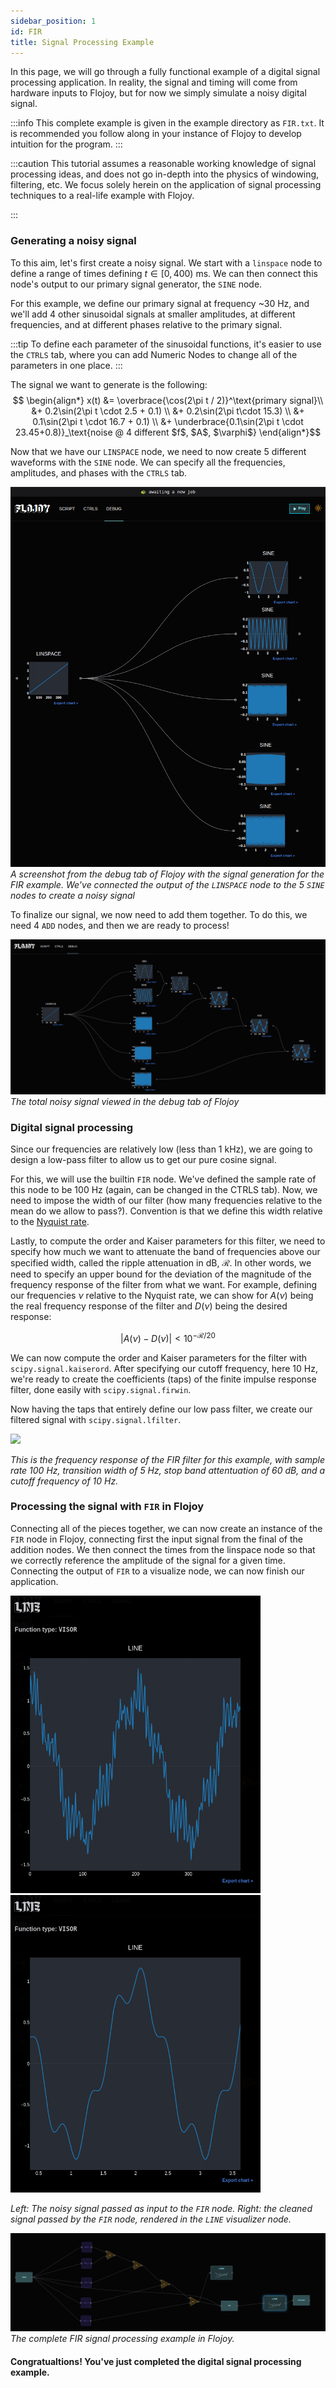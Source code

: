 ```yaml
---
sidebar_position: 1
id: FIR
title: Signal Processing Example
---
```


In this page, we will go through a fully functional example of a digital signal processing application. In reality, the signal and timing will come from hardware inputs to Flojoy, but for now we simply simulate a noisy digital signal. 

:::info
This complete example is given in the example directory as `FIR.txt`. It is recommended you follow along in your instance of Flojoy to develop intuition for the program.
:::

:::caution
This tutorial assumes a reasonable working knowledge of signal processing ideas, and does not go in-depth into the physics of windowing, filtering, etc. We focus solely herein on the application of signal processing techniques to a real-life example with Flojoy.

:::

### Generating a noisy signal

To this aim, let's first create a noisy signal. We start with a `linspace` node to define a range of times defining $t\in[0,400)\text{ ms}$. We can then connect this node's output to our primary signal generator, the `SINE` node. 

For this example, we define our primary signal at frequency ~30 Hz, and we'll add 4 other sinusoidal signals at smaller amplitudes, at different frequencies, and at different phases relative to the primary signal. 

:::tip
To define each parameter of the sinusoidal functions, it's easier to use the `CTRLS` tab, where you can add Numeric Nodes to change all of the parameters in one place. 
:::

The signal we want to generate is the following:
$$
\begin{align*}
x(t) &= \overbrace{\cos(2\pi t / 2)}^\text{primary signal}\\
     &+ 0.2\sin(2\pi t \cdot 2.5 + 0.1)  \\
     &+ 0.2\sin(2\pi t\cdot 15.3) \\
     &+ 0.1\sin(2\pi t \cdot 16.7 + 0.1) \\
     &+ \underbrace{0.1\sin(2\pi t \cdot 23.45+0.8)}_\text{noise @ 4 different $f$, $A$, $\varphi$}
\end{align*}$$

Now that we have our `LINSPACE` node, we need to now create 5 different waveforms with the `SINE` node. We can specify all the frequencies, amplitudes, and phases with the `CTRLS` tab. 

![image](/img/FIR/FIR_signal_generation.png)
*A screenshot from the debug tab of Flojoy with the signal generation for the FIR example. We've connected the output of the `LINSPACE` node to the 5 `SINE` nodes to create a noisy signal*

To finalize our signal, we now need to add them together. To do this, we need 4 `ADD` nodes, and then we are ready to process!

![image](/img/FIR/FIR_total_signal.png)
*The total noisy signal viewed in the debug tab of Flojoy*


### Digital signal processing

Since our frequencies are relatively low (less than 1 kHz), we are going to design a low-pass filter to allow us to get our pure cosine signal.

For this, we will use the builtin `FIR` node. We've defined the sample rate of this node to be 100 Hz (again, can be changed in the CTRLS tab). Now, we need to impose the width of our filter (how many frequencies relative to the mean do we allow to pass?). Convention is that we define this width relative to the [Nyquist rate](https://en.wikipedia.org/wiki/Nyquist_rate). 

Lastly, to compute the order and Kaiser parameters for this filter, we need to specify how much we want to attenuate the band of frequencies above our specified width, called the ripple attenuation in dB, $\mathcal{R}$. In other words, we need to specify an upper bound for the deviation of the magnitude of the frequency response of the filter from what we want. For example, defining our frequencies $\nu$ relative to the Nyquist rate, we can show for $A(\nu)$ being the real frequency response of the filter and $D(\nu)$ being the desired response:

$$
\left|A(\nu)-D(\nu)\right| < 10^{-\mathcal{R}/20}
$$

We can now compute the order and Kaiser parameters for the filter with `scipy.signal.kaiserord`. After specifying our cutoff frequency, here 10 Hz, we're ready to create the coefficients (taps) of the finite impulse response filter, done easily with `scipy.signal.firwin`.

Now having the taps that entirely define our low pass filter, we create our filtered signal with `scipy.signal.lfilter`. 
<p float="left" style={{textAlign: 'center'}}>
  <img src="/img/FIR_freq_response.png" width="600" />
</p>

*This is the frequency response of the FIR filter for this example, with sample rate 100 Hz, transition width of 5 Hz, stop band attentuation of 60 dB, and a cutoff frequency of 10 Hz.*


### Processing the signal with `FIR` in Flojoy

Connecting all of the pieces together, we can now create an instance of the `FIR` node in Flojoy, connecting first the input signal from the final of the addition nodes. We then connect the times from the linspace node so that we correctly reference the amplitude of the signal for a given time. Connecting the output of `FIR` to a visualize node, we can now finish our application. 

<p float="left" style={{textAlign: 'center'}}>
  <img src="/img/FIR/FIR_noisy_signal.png" width="400" />
  <img src="/img/FIR/FIR_clean_signal.png" width="400" /> 
</p>

*Left: The noisy signal passed as input to the `FIR` node. Right: the cleaned signal passed by the `FIR` node, rendered in the `LINE` visualizer node.*

![image](/img/FIR/FIR_complete_app.png)
*The complete FIR signal processing example in Flojoy.*
#### Congratualtions! You've just completed the digital signal processing example.
